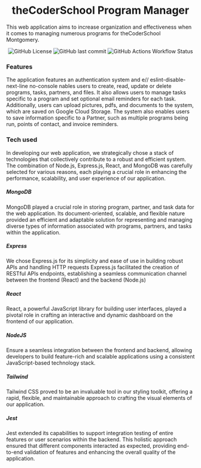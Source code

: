 <h1 align="center">theCoderSchool Program Manager</h1>

This web application aims to increase organization and effectiveness when it comes to managing numerous programs for theCoderSchool Montgomery. 
<p align="center">
<img alt="GitHub License" src="https://img.shields.io/github/license/jaredsina/Camp-Organizer">
<img alt="GitHub last commit" src="https://img.shields.io/github/last-commit/jaredsina/Camp-Organizer">
<img alt="GitHub Actions Workflow Status" src="https://img.shields.io/github/actions/workflow/status/jaredsina/Camp-Organizer/workflow">
</p>




### Features

The application features an authentication system and e// eslint-disable-next-line no-console nables users to create, read, update or delete programs, tasks, partners, and files. It also allows users to manage tasks specific to a program and set optional email reminders for each task. Additionally, users can upload pictures, pdfs, and documents to the system, which are saved on Google Cloud Storage. The system also enables users to save information specific to a Partner, such as multiple programs being run, points of contact, and invoice reminders. 

### Tech used

In developing our web application, we strategically chose a stack of technologies that collectively contribute to a robust and efficient system. The combination of Node.js, Express.js, React, and MongoDB was carefully selected for various reasons, each playing a crucial role in enhancing the performance, scalability, and user experience of our application.

##### MongoDB

MongoDB played a crucial role in storing program, partner, and task data for the web application. Its document-oriented, scalable, and flexible nature provided an efficient and adaptable solution for representing and managing diverse types of information associated with programs, partners, and tasks within the application.

##### Express

We chose Express.js for its simplicity and ease of use in building robust APIs and handling HTTP requests Express.js facilitated the creation of RESTful APIs endpoints, establishing a seamless communication channel between the frontend (React) and the backend (Node.js)

##### React

React, a powerful JavaScript library for building user interfaces, played a pivotal role in crafting an interactive and dynamic dashboard on the frontend of our application.

##### NodeJS

Ensure a seamless integration between the frontend and backend, allowing developers to build feature-rich and scalable applications using a consistent JavaScript-based technology stack.

##### Tailwind

Tailwind CSS proved to be an invaluable tool in our styling toolkit, offering a rapid, flexible, and maintainable approach to crafting the visual elements of our application.

##### Jest 

Jest extended its capabilities to support integration testing of entire features or user scenarios within the backend. This holistic approach ensured that different components interacted as expected, providing end-to-end validation of features and enhancing the overall quality of the application.


